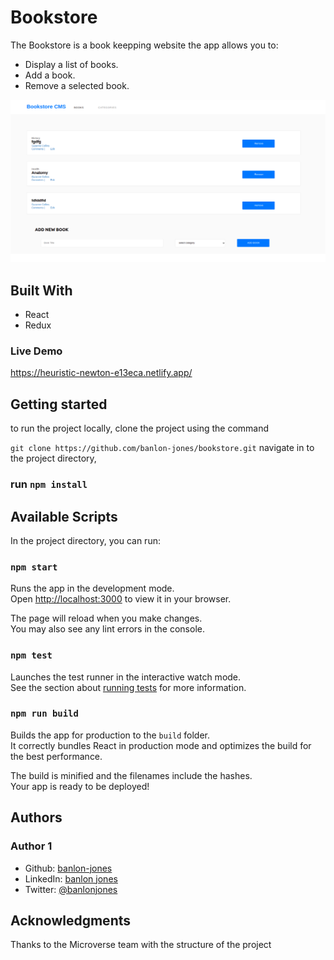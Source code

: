 # Bookstore

The Bookstore is a book keepping website the app  allows you to:

- Display a list of books.
- Add a book.
- Remove a selected book.


![app-screenshot](./appImage.png)

## Built With 
 - React
 - Redux

### Live Demo

https://heuristic-newton-e13eca.netlify.app/
## Getting started
to run the project locally, clone the project using the command 

`git clone https://github.com/banlon-jones/bookstore.git`
navigate in to the project directory, 

### run `npm install`

## Available Scripts

In the project directory, you can run:

### `npm start`

Runs the app in the development mode.\
Open [http://localhost:3000](http://localhost:3000) to view it in your browser.

The page will reload when you make changes.\
You may also see any lint errors in the console.

### `npm test`

Launches the test runner in the interactive watch mode.\
See the section about [running tests](https://facebook.github.io/create-react-app/docs/running-tests) for more information.

### `npm run build`

Builds the app for production to the `build` folder.\
It correctly bundles React in production mode and optimizes the build for the best performance.

The build is minified and the filenames include the hashes.\
Your app is ready to be deployed!

## Authors

### Author 1
 - Github: [banlon-jones](https://github.com/banlon-jones)
 - LinkedIn: [banlon jones](https://www.linkedin.com/in/banlon-jones-b0205812a)
 - Twitter: [@banlonjones](https://twitter.com/banlonjones)

## Acknowledgments

Thanks to the Microverse team with the structure of the project
